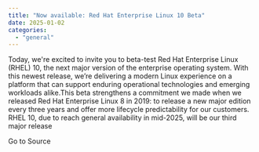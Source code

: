 ```yaml
---
title: "Now available: Red Hat Enterprise Linux 10 Beta"
date: 2025-01-02
categories: 
  - "general"
---
```


Today, we're excited to invite you to beta-test Red Hat Enterprise Linux (RHEL) 10, the next major version of the enterprise operating system. With this newest release, we’re delivering a modern Linux experience on a platform that can support enduring operational technologies and emerging workloads alike.This beta strengthens a commitment we made when we released Red Hat Enterprise Linux 8 in 2019: to release a new major edition every three years and offer more lifecycle predictability for our customers. RHEL 10, due to reach general availability in mid-2025, will be our third major release

Go to Source
